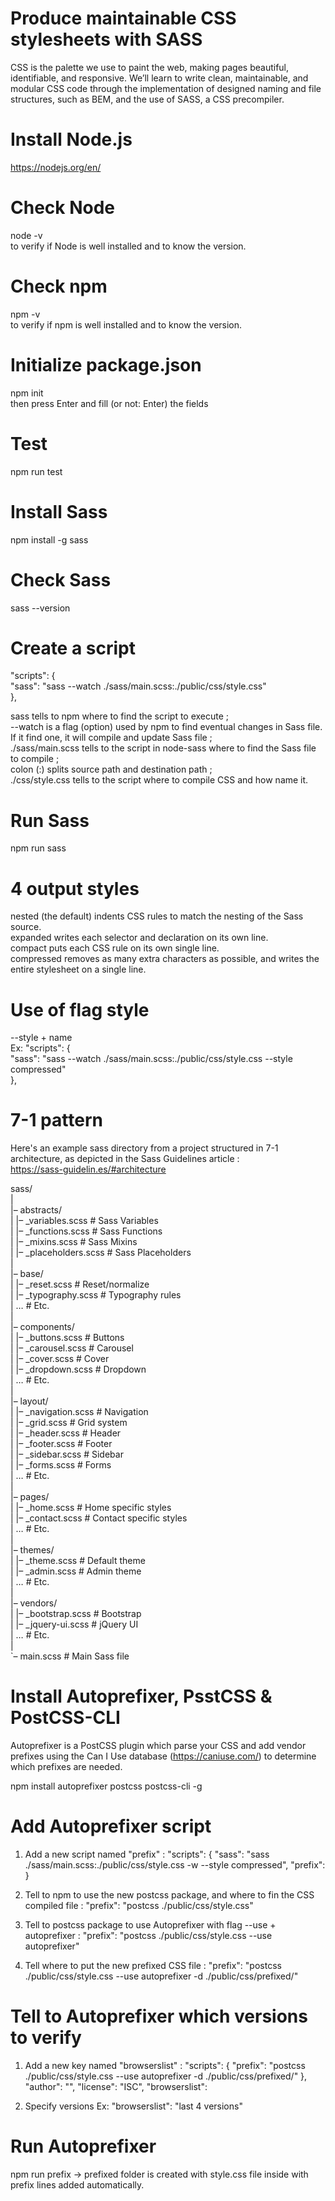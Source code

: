 # Produce maintainable CSS stylesheets with SASS
CSS is the palette we use to paint the web, making pages beautiful, identifiable, and responsive. We’ll learn to write clean, maintainable, and modular CSS code through the implementation of designed naming and file structures, such as BEM, and the use of SASS, a CSS precompiler.

# Install Node.js
https://nodejs.org/en/

# Check Node
node -v   
to verify if Node is well installed and to know the version.

# Check npm
npm -v  
to verify if npm is well installed and to know the version.

# Initialize package.json
npm init  
then press Enter and fill (or not: Enter) the fields

# Test
npm run test

# Install Sass
npm install -g sass

# Check Sass
sass --version

# Create a script
"scripts": {  
 "sass": "sass --watch ./sass/main.scss:./public/css/style.css"  
},

sass  tells to npm where to find the script to execute ;  
--watch  is a flag (option) used by npm to find eventual changes in Sass file. If it find one, it will compile and update Sass file ;  
./sass/main.scss  tells to the script in node-sass where to find the Sass file to compile ;  
colon (:) splits source path and destination path ;  
./css/style.css  tells to the script where to compile CSS and how name it.

# Run Sass
npm run sass

# 4 output styles
nested (the default) indents CSS rules to match the nesting of the Sass source.  
expanded writes each selector and declaration on its own line.  
compact puts each CSS rule on its own single line.  
compressed removes as many extra characters as possible, and writes the entire stylesheet on a single line.  

# Use of flag style
--style + name  
Ex: "scripts": {  
    "sass": "sass --watch ./sass/main.scss:./public/css/style.css --style compressed"  
  },
  
# 7-1 pattern
Here's an example sass directory from a project structured in 7-1 architecture, as depicted in the Sass Guidelines article :   
https://sass-guidelin.es/#architecture  

sass/  
|  
|– abstracts/  
|   |– _variables.scss    # Sass Variables  
|   |– _functions.scss    # Sass Functions  
|   |– _mixins.scss       # Sass Mixins  
|   |– _placeholders.scss # Sass Placeholders  
|  
|– base/  
|   |– _reset.scss        # Reset/normalize  
|   |– _typography.scss   # Typography rules  
|   …                     # Etc.  
|  
|– components/  
|   |– _buttons.scss      # Buttons  
|   |– _carousel.scss     # Carousel  
|   |– _cover.scss        # Cover  
|   |– _dropdown.scss     # Dropdown  
|   …                     # Etc.  
|  
|– layout/  
|   |– _navigation.scss   # Navigation  
|   |– _grid.scss         # Grid system  
|   |– _header.scss       # Header  
|   |– _footer.scss       # Footer  
|   |– _sidebar.scss      # Sidebar  
|   |– _forms.scss        # Forms  
|   …                     # Etc.  
|  
|– pages/  
|   |– _home.scss         # Home specific styles  
|   |– _contact.scss      # Contact specific styles  
|   …                     # Etc.  
|  
|– themes/  
|   |– _theme.scss        # Default theme  
|   |– _admin.scss        # Admin theme  
|   …                     # Etc.  
|  
|– vendors/  
|   |– _bootstrap.scss    # Bootstrap  
|   |– _jquery-ui.scss    # jQuery UI  
|   …                     # Etc.  
|  
`– main.scss              # Main Sass file  

# Install Autoprefixer, PsstCSS & PostCSS-CLI
Autoprefixer is a PostCSS plugin which parse your CSS and add vendor prefixes using the Can I Use database (https://caniuse.com/) to determine which prefixes are needed.

npm install autoprefixer postcss postcss-cli -g

# Add Autoprefixer script
1. Add a new script named "prefix" :
"scripts": {
 "sass": "sass ./sass/main.scss:./public/css/style.css -w --style compressed",
 "prefix":
}

2. Tell to npm to use the new postcss package, and where to fin the CSS compiled file :
"prefix": "postcss ./public/css/style.css"

3. Tell to postcss package to use Autoprefixer with flag --use + autoprefixer :
"prefix": "postcss ./public/css/style.css --use autoprefixer"

4. Tell where to put the new prefixed CSS file :
"prefix": "postcss ./public/css/style.css --use autoprefixer -d ./public/css/prefixed/"

# Tell to Autoprefixer which versions to verify
1. Add a new key named "browserslist" :
"scripts": {
   "prefix": "postcss ./public/css/style.css --use autoprefixer -d ./public/css/prefixed/"
},
"author": "",
"license": "ISC",
"browserslist": 

2. Specify versions
Ex: "browserslist": "last 4 versions"

# Run Autoprefixer
npm run prefix
-> prefixed folder is created with style.css file inside with prefix lines added automatically.